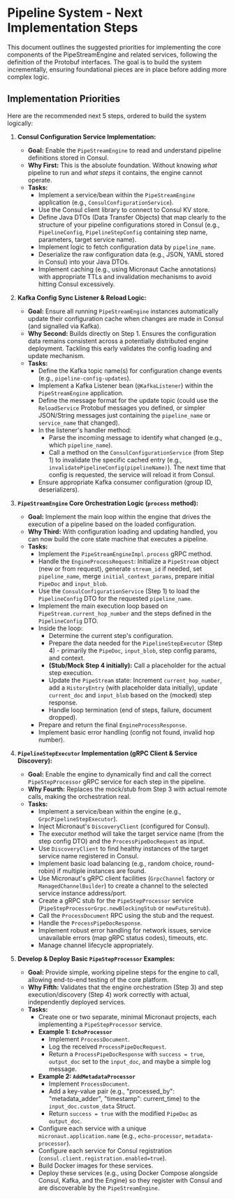 # Pipeline System - Next Implementation Steps

This document outlines the suggested priorities for implementing the core components of the PipeStreamEngine and related services, following the definition of the Protobuf interfaces. The goal is to build the system incrementally, ensuring foundational pieces are in place before adding more complex logic.

## Implementation Priorities

Here are the recommended next 5 steps, ordered to build the system logically:

1.  **Consul Configuration Service Implementation:**
    * **Goal:** Enable the `PipeStreamEngine` to read and understand pipeline definitions stored in Consul.
    * **Why First:** This is the absolute foundation. Without knowing *what* pipeline to run and *what steps* it contains, the engine cannot operate.
    * **Tasks:**
        * Implement a service/bean within the `PipeStreamEngine` application (e.g., `ConsulConfigurationService`).
        * Use the Consul client library to connect to Consul KV store.
        * Define Java DTOs (Data Transfer Objects) that map clearly to the structure of your pipeline configurations stored in Consul (e.g., `PipelineConfig`, `PipelineStepConfig` containing step name, parameters, target service name).
        * Implement logic to fetch configuration data by `pipeline_name`.
        * Deserialize the raw configuration data (e.g., JSON, YAML stored in Consul) into your Java DTOs.
        * Implement caching (e.g., using Micronaut Cache annotations) with appropriate TTLs and invalidation mechanisms to avoid hitting Consul excessively.

2.  **Kafka Config Sync Listener & Reload Logic:**
    * **Goal:** Ensure all running `PipeStreamEngine` instances automatically update their configuration cache when changes are made in Consul (and signalled via Kafka).
    * **Why Second:** Builds directly on Step 1. Ensures the configuration data remains consistent across a potentially distributed engine deployment. Tackling this early validates the config loading and update mechanism.
    * **Tasks:**
        * Define the Kafka topic name(s) for configuration change events (e.g., `pipeline-config-updates`).
        * Implement a Kafka Listener bean (`@KafkaListener`) within the `PipeStreamEngine` application.
        * Define the message format for the update topic (could use the `ReloadService` Protobuf messages you defined, or simpler JSON/String messages just containing the `pipeline_name` or `service_name` that changed).
        * In the listener's handler method:
            * Parse the incoming message to identify what changed (e.g., which `pipeline_name`).
            * Call a method on the `ConsulConfigurationService` (from Step 1) to invalidate the specific cached entry (e.g., `invalidatePipelineConfig(pipelineName)`). The next time that config is requested, the service will reload it from Consul.
        * Ensure appropriate Kafka consumer configuration (group ID, deserializers).

3.  **`PipeStreamEngine` Core Orchestration Logic (`process` method):**
    * **Goal:** Implement the main loop within the engine that drives the execution of a pipeline based on the loaded configuration.
    * **Why Third:** With configuration loading and updating handled, you can now build the core state machine that executes a pipeline.
    * **Tasks:**
        * Implement the `PipeStreamEngineImpl.process` gRPC method.
        * Handle the `EngineProcessRequest`: Initialize a `PipeStream` object (new or from request), generate `stream_id` if needed, set `pipeline_name`, merge `initial_context_params`, prepare initial `PipeDoc` and `input_blob`.
        * Use the `ConsulConfigurationService` (Step 1) to load the `PipelineConfig` DTO for the requested `pipeline_name`.
        * Implement the main execution loop based on `PipeStream.current_hop_number` and the steps defined in the `PipelineConfig` DTO.
        * Inside the loop:
            * Determine the current step's configuration.
            * Prepare the data needed for the `PipelineStepExecutor` (Step 4) - primarily the `PipeDoc`, `input_blob`, step config params, and context.
            * **(Stub/Mock Step 4 initially):** Call a placeholder for the actual step execution.
            * Update the `PipeStream` state: Increment `current_hop_number`, add a `HistoryEntry` (with placeholder data initially), update `current_doc` and `input_blob` based on the (mocked) step response.
            * Handle loop termination (end of steps, failure, document dropped).
        * Prepare and return the final `EngineProcessResponse`.
        * Implement basic error handling (config not found, invalid hop number).

4.  **`PipelineStepExecutor` Implementation (gRPC Client & Service Discovery):**
    * **Goal:** Enable the engine to dynamically find and call the correct `PipeStepProcessor` gRPC service for each step in the pipeline.
    * **Why Fourth:** Replaces the mock/stub from Step 3 with actual remote calls, making the orchestration real.
    * **Tasks:**
        * Implement a service/bean within the engine (e.g., `GrpcPipelineStepExecutor`).
        * Inject Micronaut's `DiscoveryClient` (configured for Consul).
        * The executor method will take the target service name (from the step config DTO) and the `ProcessPipeDocRequest` as input.
        * Use `DiscoveryClient` to find healthy instances of the target service name registered in Consul.
        * Implement basic load balancing (e.g., random choice, round-robin) if multiple instances are found.
        * Use Micronaut's gRPC client facilities (`GrpcChannel` factory or `ManagedChannelBuilder`) to create a channel to the selected service instance address/port.
        * Create a gRPC stub for the `PipeStepProcessor` service (`PipeStepProcessorGrpc.newBlockingStub` or `newFutureStub`).
        * Call the `ProcessDocument` RPC using the stub and the request.
        * Handle the `ProcessPipeDocResponse`.
        * Implement robust error handling for network issues, service unavailable errors (map gRPC status codes), timeouts, etc.
        * Manage channel lifecycle appropriately.

5.  **Develop & Deploy Basic `PipeStepProcessor` Examples:**
    * **Goal:** Provide simple, working pipeline steps for the engine to call, allowing end-to-end testing of the core platform.
    * **Why Fifth:** Validates that the engine orchestration (Step 3) and step execution/discovery (Step 4) work correctly with actual, independently deployed services.
    * **Tasks:**
        * Create one or two separate, minimal Micronaut projects, each implementing a `PipeStepProcessor` service.
        * **Example 1: `EchoProcessor`**
            * Implement `ProcessDocument`.
            * Log the received `ProcessPipeDocRequest`.
            * Return a `ProcessPipeDocResponse` with `success = true`, `output_doc` set to the `input_doc`, and maybe a simple log message.
        * **Example 2: `AddMetadataProcessor`**
            * Implement `ProcessDocument`.
            * Add a key-value pair (e.g., "processed_by": "metadata_adder", "timestamp": current_time) to the `input_doc.custom_data` Struct.
            * Return `success = true` with the modified `PipeDoc` as `output_doc`.
        * Configure each service with a unique `micronaut.application.name` (e.g., `echo-processor`, `metadata-processor`).
        * Configure each service for Consul registration (`consul.client.registration.enabled=true`).
        * Build Docker images for these services.
        * Deploy these services (e.g., using Docker Compose alongside Consul, Kafka, and the Engine) so they register with Consul and are discoverable by the `PipeStreamEngine`.

